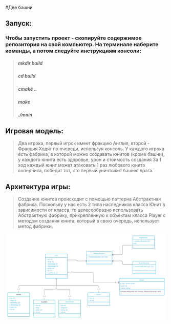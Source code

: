 #Две башни

## Запуск:
### Чтобы запустить проект -  скопируйте содержимое репозитория на свой компьютер. На терминале наберите команды, а потом следуйте инструкциям консоли:
>##### mkdir build
>##### cd build
>##### cmake ..
>##### make
>##### ./main

## Игровая модель:
> Два игрока, первый игрок имеет фракцию Англия, второй - Франция
Ходят по очереди, используя консоль. У каждого игрока есть фабрика, в которой можно создавать юнитов (кроме башни), у каждого юнита есть здоровье, урон и стоимость создания
За 1 ход каждый юнит может атаковать 1 раз любового юнита соперника, победит тот, кто первый уничтожит башню врага.

## Архитектура игры:
> Создание юнитов происходит с помощью паттерна Абстрактная фабрика. Поскольку у нас есть 2 типа наследников класса Юнит в зависимости от класса, то целесообразно использовать Абстрактную фабрику, прикрепленную к объектам класса Player с методом создания юнита, который в свою очередь, использует метод фабрики.

![](UML/uml_1.png)
